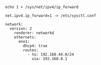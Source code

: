 ```echo 1 > /sys/net/ipv4/ip_forward```
  
```net.ipv4.ip_forward=1 -> /etc/sysctl.conf```

```
network:
  version: 2
    renderer: networkd
    ethernets:
      eno1:
        dhcp4: true
        routes:
          - to: 192.168.44.0/24
            via: 192.168.0.1
```
